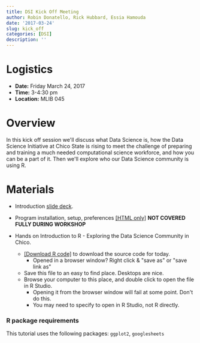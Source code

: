 ```yaml
---
title: DSI Kick Off Meeting
author: Robin Donatello, Rick Hubbard, Essia Hamouda
date: '2017-03-24'
slug: kick_off
categories: [DSI]
description: ''
---
```


# Logistics

* **Date:** Friday March 24, 2017 
* **Time:** 3-4:30 pm
* **Location:** MLIB 045


# Overview

In this kick off session we'll discuss what Data Science is, how the Data Science Initiative at Chico State is rising to meet the challenge of preparing and training a much needed computational science workforce, and how you can be a part of it. Then we'll explore who our Data Science community is using R. 

# Materials

* Introduction [slide deck](/materials/2017-03-24_Slides.pdf).

* Program installation, setup, preferences [[HTML only]](/workshop/getting_started/) 
   **NOT COVERED FULLY DURING WORKSHOP**
   
* Hands on Introduction to R - Exploring the Data Science Community in Chico. 
    - [[Download R code]](/materials/2017-03-24_IntroR_whois_DS.R) to download the source code for today. 
        - Opened in a browser window? Right click & "save as" or "save link as"
    - Save this file to an easy to find place. Desktops are nice. 
    - Browse your computer to this place, and double click to open the file in R Studio. 
        - Opening it from the browser window will fail at some point. Don't do this. 
        - You may need to specify to open in R Studio, not R directly. 

### R package requirements
This tutorial uses the following packages:
`ggplot2`, `googlesheets`
